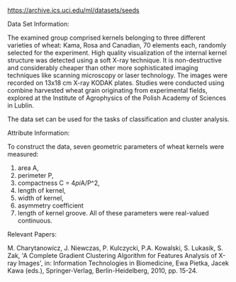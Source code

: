 https://archive.ics.uci.edu/ml/datasets/seeds

Data Set Information:

The examined group comprised kernels belonging to three different varieties of wheat: Kama, Rosa and Canadian, 70 elements each, randomly selected for
the experiment. High quality visualization of the internal kernel structure was detected using a soft X-ray technique. It is non-destructive and considerably cheaper than other more sophisticated imaging techniques like scanning microscopy or laser technology. The images were recorded on 13x18 cm X-ray KODAK plates. Studies were conducted using combine harvested wheat grain originating from experimental fields, explored at the Institute of Agrophysics of the Polish Academy of Sciences in Lublin.

The data set can be used for the tasks of classification and cluster analysis.

Attribute Information:

To construct the data, seven geometric parameters of wheat kernels were measured:
1. area A,
2. perimeter P,
3. compactness C = 4*pi*A/P^2,
4. length of kernel,
5. width of kernel,
6. asymmetry coefficient
7. length of kernel groove.
All of these parameters were real-valued continuous.

Relevant Papers:

M. Charytanowicz, J. Niewczas, P. Kulczycki, P.A. Kowalski, S. Lukasik, S. Zak, 'A Complete Gradient Clustering Algorithm for Features Analysis of X-ray Images', in: Information Technologies in Biomedicine, Ewa Pietka, Jacek Kawa (eds.), Springer-Verlag, Berlin-Heidelberg, 2010, pp. 15-24.

